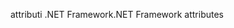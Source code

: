 <span data-ttu-id="f8e49-101">attributi .NET Framework</span><span class="sxs-lookup"><span data-stu-id="f8e49-101">.NET Framework attributes</span></span>
